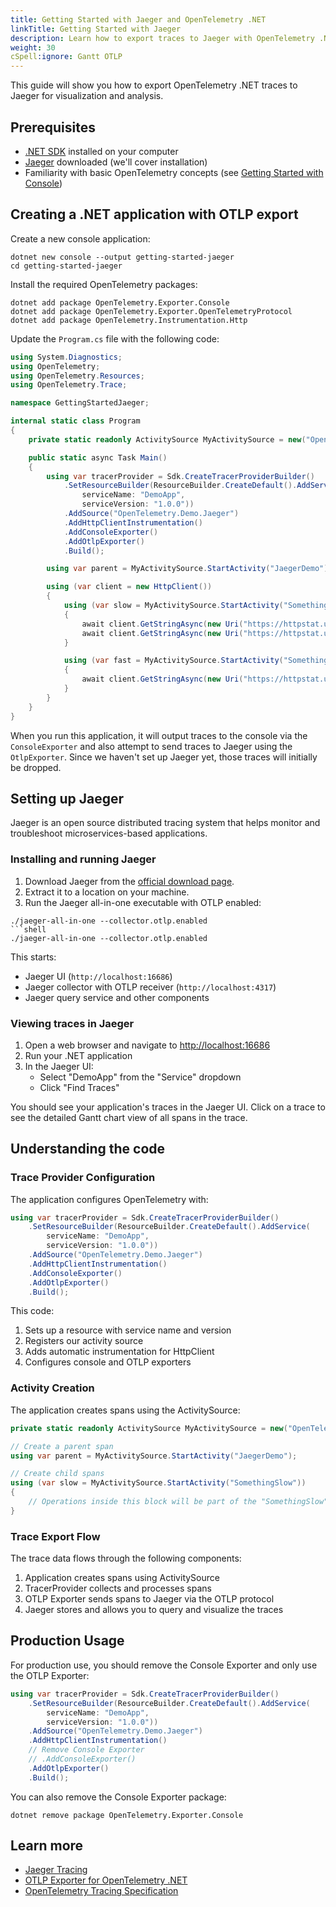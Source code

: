 ```yaml
---
title: Getting Started with Jaeger and OpenTelemetry .NET
linkTitle: Getting Started with Jaeger
description: Learn how to export traces to Jaeger with OpenTelemetry .NET
weight: 30
cSpell:ignore: Gantt OTLP
---
```


This guide will show you how to export OpenTelemetry .NET traces to Jaeger for
visualization and analysis.

## Prerequisites

- [.NET SDK](https://dotnet.microsoft.com/download) installed on your computer
- [Jaeger](https://www.jaegertracing.io/download/) downloaded (we'll cover
  installation)
- Familiarity with basic OpenTelemetry concepts (see
  [Getting Started with Console](/docs/languages/dotnet/traces/getting-started-console/))

## Creating a .NET application with OTLP export

Create a new console application:

```shell
dotnet new console --output getting-started-jaeger
cd getting-started-jaeger
```

Install the required OpenTelemetry packages:

```shell
dotnet add package OpenTelemetry.Exporter.Console
dotnet add package OpenTelemetry.Exporter.OpenTelemetryProtocol
dotnet add package OpenTelemetry.Instrumentation.Http
```

Update the `Program.cs` file with the following code:

```csharp
using System.Diagnostics;
using OpenTelemetry;
using OpenTelemetry.Resources;
using OpenTelemetry.Trace;

namespace GettingStartedJaeger;

internal static class Program
{
    private static readonly ActivitySource MyActivitySource = new("OpenTelemetry.Demo.Jaeger");

    public static async Task Main()
    {
        using var tracerProvider = Sdk.CreateTracerProviderBuilder()
            .SetResourceBuilder(ResourceBuilder.CreateDefault().AddService(
                serviceName: "DemoApp",
                serviceVersion: "1.0.0"))
            .AddSource("OpenTelemetry.Demo.Jaeger")
            .AddHttpClientInstrumentation()
            .AddConsoleExporter()
            .AddOtlpExporter()
            .Build();

        using var parent = MyActivitySource.StartActivity("JaegerDemo");

        using (var client = new HttpClient())
        {
            using (var slow = MyActivitySource.StartActivity("SomethingSlow"))
            {
                await client.GetStringAsync(new Uri("https://httpstat.us/200?sleep=1000")).ConfigureAwait(false);
                await client.GetStringAsync(new Uri("https://httpstat.us/200?sleep=1000")).ConfigureAwait(false);
            }

            using (var fast = MyActivitySource.StartActivity("SomethingFast"))
            {
                await client.GetStringAsync(new Uri("https://httpstat.us/301")).ConfigureAwait(false);
            }
        }
    }
}
```

When you run this application, it will output traces to the console via the
`ConsoleExporter` and also attempt to send traces to Jaeger using the
`OtlpExporter`. Since we haven't set up Jaeger yet, those traces will initially
be dropped.

## Setting up Jaeger

Jaeger is an open source distributed tracing system that helps monitor and
troubleshoot microservices-based applications.

### Installing and running Jaeger

1. Download Jaeger from the
   [official download page](https://www.jaegertracing.io/download/).
2. Extract it to a location on your machine.
3. Run the Jaeger all-in-one executable with OTLP enabled:

````shell
./jaeger-all-in-one --collector.otlp.enabled
```shell
./jaeger-all-in-one --collector.otlp.enabled
````

This starts:

- Jaeger UI (`http://localhost:16686`)
- Jaeger collector with OTLP receiver (`http://localhost:4317`)
- Jaeger query service and other components

### Viewing traces in Jaeger

1. Open a web browser and navigate to
   [http://localhost:16686](http://localhost:16686)
2. Run your .NET application
3. In the Jaeger UI:
   - Select "DemoApp" from the "Service" dropdown
   - Click "Find Traces"

You should see your application's traces in the Jaeger UI. Click on a trace to
see the detailed Gantt chart view of all spans in the trace.

## Understanding the code

### Trace Provider Configuration

The application configures OpenTelemetry with:

```csharp
using var tracerProvider = Sdk.CreateTracerProviderBuilder()
    .SetResourceBuilder(ResourceBuilder.CreateDefault().AddService(
        serviceName: "DemoApp",
        serviceVersion: "1.0.0"))
    .AddSource("OpenTelemetry.Demo.Jaeger")
    .AddHttpClientInstrumentation()
    .AddConsoleExporter()
    .AddOtlpExporter()
    .Build();
```

This code:

1. Sets up a resource with service name and version
2. Registers our activity source
3. Adds automatic instrumentation for HttpClient
4. Configures console and OTLP exporters

### Activity Creation

The application creates spans using the ActivitySource:

```csharp
private static readonly ActivitySource MyActivitySource = new("OpenTelemetry.Demo.Jaeger");

// Create a parent span
using var parent = MyActivitySource.StartActivity("JaegerDemo");

// Create child spans
using (var slow = MyActivitySource.StartActivity("SomethingSlow"))
{
    // Operations inside this block will be part of the "SomethingSlow" span
}
```

### Trace Export Flow

The trace data flows through the following components:

1. Application creates spans using ActivitySource
2. TracerProvider collects and processes spans
3. OTLP Exporter sends spans to Jaeger via the OTLP protocol
4. Jaeger stores and allows you to query and visualize the traces

## Production Usage

For production use, you should remove the Console Exporter and only use the OTLP
Exporter:

```csharp
using var tracerProvider = Sdk.CreateTracerProviderBuilder()
    .SetResourceBuilder(ResourceBuilder.CreateDefault().AddService(
        serviceName: "DemoApp",
        serviceVersion: "1.0.0"))
    .AddSource("OpenTelemetry.Demo.Jaeger")
    .AddHttpClientInstrumentation()
    // Remove Console Exporter
    // .AddConsoleExporter()
    .AddOtlpExporter()
    .Build();
```

You can also remove the Console Exporter package:

```shell
dotnet remove package OpenTelemetry.Exporter.Console
```

## Learn more

- [Jaeger Tracing](https://www.jaegertracing.io/)
- [OTLP Exporter for OpenTelemetry .NET](https://github.com/open-telemetry/opentelemetry-dotnet/tree/main/src/OpenTelemetry.Exporter.OpenTelemetryProtocol)
- [OpenTelemetry Tracing Specification](/docs/specs/otel/trace/api/)
